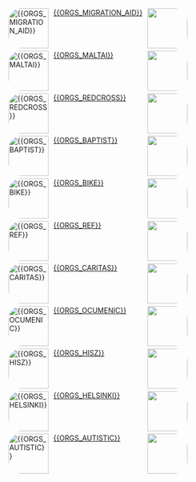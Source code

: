 
<div style="float:right">

<style>
	.org {
		margin: 5px;
		border-radius: 25px;
		height: 80px;
	}
	
	.org .logo {
		border-radius: 25px 0px 0px 25px;
		display: block;
		float: left;
		width: 80px;
	}
	
	.org .center {
		margin:0 90px 0 90px;	
	}
	
	.org .fb {
		float: right;
		border-radius: 0px 25px 25px 0px;
		width: 80px;
		display: block;
	}
	
	.org img {
		width: 80px;
		height: 80px;
	}
	
</style>

<div class="highlight org">
<a class="" href="https://migrationaid.org/"><img class="logo" src="{{IMG_SRC}}/icon_migrationaid.png" width="100" height="100" title="{{ORGS_MIGRATION_AID}}"></a>
<a href="https://www.facebook.com/migrationaid.org/" target="_blank"><img class="fb" src="{{IMG_SRC}}/icon_facebook.png"></a>
<div class="center"><a class="highlight btn" href="https://migrationaid.org/">{{ORGS_MIGRATION_AID}}</a></div>
</div>

<div class="btn highlight org">
<a class="logo" href="https://maltai.hu/"><img class="logo" src="{{IMG_SRC}}/icon_maltai.jpg" width="100" height="100" title="{{ORGS_MALTAI}}"></a>
<a href="https://www.facebook.com/maltai.szeretetszolgalat" target="_blank"><img class="fb" src="{{IMG_SRC}}/icon_facebook.png" width="50" height="50" ></a>
<div class="center"><a class="btn highlight" href="https://maltai.hu/">{{ORGS_MALTAI}}</a></div>
</div>

<div class="btn highlight org">
<a class="" href="https://voroskereszt.hu/humanitariusvalsag/"><img class="logo" src="{{IMG_SRC}}/icon_voroskereszt.jpg" width="100" height="100" title="{{ORGS_REDCROSS}}"></a>
<a href="https://www.facebook.com/magyar.voroskereszt.1" target="_blank"><img class="fb" src="{{IMG_SRC}}/icon_facebook.png" width="50" height="50" ></a>
<div class="center"><a class="btn highlight" href="https://voroskereszt.hu/humanitariusvalsag/">{{ORGS_REDCROSS}}</a></div>
</div>

<div class="btn highlight org">
	<a class="" href="http://www.baptistaszsk.hu/"><img class="logo" src="{{IMG_SRC}}/icon_baptista.png" width="100" height="100" title="{{ORGS_BAPTIST}}">	</a>
	<a href="https://www.facebook.com/baptistaszsk/" target="_blank"><img class="fb" src="{{IMG_SRC}}/icon_facebook.png" width="50" height="50" ></a>
	<div class="center"><a class="btn highlight" href="http://www.baptistaszsk.hu/">{{ORGS_BAPTIST}}</a></div>
</div>

<div class="btn highlight org">
<a class="" href="https://bikemaffia.com/"><img class="logo" src="{{IMG_SRC}}/icon_bbmaffia.jpg" width="100" height="100" title="{{ORGS_BIKE}}"></a>
<a href="https://www.facebook.com/budapestbikemaffia/" target="_blank"><img class="fb" src="{{IMG_SRC}}/icon_facebook.png" width="50" height="50" ></a>
<div class="center"><a class="btn highlight" href="https://bikemaffia.com/">{{ORGS_BIKE}}</a></div>
</div>

<div class="btn highlight org">
<a class="" href="https://jobbadni.hu"><img class="logo" src="{{IMG_SRC}}/icon_reformatus.png" width="100" height="100" title="{{ORGS_REF}}"></a>
<a href="https://www.facebook.com/MRSZeretetszolgalat/" target="_blank"><img class="fb" src="{{IMG_SRC}}/icon_facebook.png" width="50" height="50" ></a>
<div class="center"><a class="btn highlight" href="https://jobbadni.hu">{{ORGS_REF}}</a></div>
</div>

<div class="btn highlight org">
<a class="" href="http://www.karitasz.hu/"><img class="logo" src="{{IMG_SRC}}/icon_caritas.jpg" width="100" height="100" title="{{ORGS_CARITAS}}"></a>
<a href="https://www.facebook.com/karitasz/" target="_blank"><img class="fb" src="{{IMG_SRC}}/icon_facebook.png" width="50" height="50" ></a>
<div class="center"><a class="btn highlight" href="http://www.karitasz.hu/">{{ORGS_CARITAS}}</a></div>
</div>

<div class="btn highlight org">
<a class="" href="https://segelyszervezet.hu/"><img class="logo" src="{{IMG_SRC}}/icon_ocumenic.png" width="100" height="100" title="{{ORGS_OCUMENIC}}"></a>
<a href="https://www.facebook.com/segelyszervezet" target="_blank"><img class="fb" src="{{IMG_SRC}}/icon_facebook.png" width="50" height="50" ></a>
<div class="center"><a class="btn highlight" href="https://segelyszervezet.hu/">{{ORGS_OCUMENIC}}</a></div>
</div>

<div class="btn highlight org">
<a class="" href="http://www.hisz.hu/"><a class="logo" href="http://www.hisz.hu/"><img class="logo" src="{{IMG_SRC}}/icon_hisz.jpg" width="100" height="100" title="{{ORGS_HISZ}}"></a>
<a href="https://www.facebook.com/hiszhivatalos" target="_blank"><img class="fb" src="{{IMG_SRC}}/icon_facebook.png" width="50" height="50" ></a>
<div class="center"><a class="btn highlight" href="http://www.hisz.hu/">{{ORGS_HISZ}}</a></div>
</div>

<div class="btn highlight org">
<a class="" href="https://helsinki.hu"><img class="logo" src="{{IMG_SRC}}/icon_helsinki.jpg" width="100" height="100" title="{{ORGS_HELSINKI}}"></a>
<a href="https://www.facebook.com/helsinkibizottsag" target="_blank"><img class="fb" src="{{IMG_SRC}}/icon_facebook.png" width="50" height="50" ></a>
<div class="center"><a class="btn highlight" href="https://helsinki.hu">{{ORGS_HELSINKI}}</a></div>
</div>

<div class="btn highlight org">
<a class="" href="https://aosz.hu/"><img class="logo" src="{{IMG_SRC}}/icon_aosz.jpg" width="100" height="100" title="{{ORGS_AUTISTIC}}"></a>
<a href="https://www.facebook.com/minden100" target="_blank"><img class="fb" src="{{IMG_SRC}}/icon_facebook.png" width="50" height="50" ></a>
<div class="center"><a class="btn highlight" href="https://aosz.hu/">{{ORGS_AUTISTIC}}</a></div>
</div>

</div>